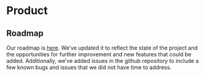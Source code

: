 # Product

## Roadmap

Our roadmap is
[here](https://docs.google.com/document/d/11pDStn-mIJMQlJ2mCLivXTSRRgF_7Rgilb2_BmjSWmA/edit#heading=h.d2xjq6zdpwq).
We’ve updated it to reflect the state of the project and the
opportunities for further improvement and new features that could be
added. Additionally, we’ve added issues in the github repository to
include a few known bugs and issues that we did not have time to
address.

